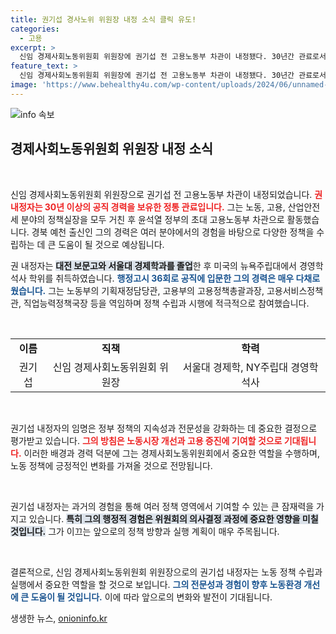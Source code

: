 ```yaml
---
title: 권기섭 경사노위 위원장 내정 소식 클릭 유도!
categories:
  - 고용
excerpt: >
  신임 경제사회노동위원회 위원장에 권기섭 전 고용노동부 차관이 내정됐다. 30년간 관료로서 쌓은 풍부한 경험과 전문성을 바탕으로 새로운 경제노동 정책을 이끌어갈 예정!
feature_text: >
  신임 경제사회노동위원회 위원장에 권기섭 전 고용노동부 차관이 내정됐다. 30년간 관료로서 쌓은 풍부한 경험과 전문성을 바탕으로 새로운 경제노동 정책을 이끌어갈 예정!
image: 'https://www.behealthy4u.com/wp-content/uploads/2024/06/unnamed-file.png'
---
```


<p><img src="https://www.behealthy4u.com/wp-content/uploads/2024/06/unnamed-file.png" alt="info 속보" /></p>

<h2 data-ke-size="size26">경제사회노동위원회 위원장 내정 소식</h2>

<p data-ke-size="size16">&nbsp;</p>

<p>신임 경제사회노동위원회 위원장으로 권기섭 전 고용노동부 차관이 내정되었습니다. <b><span style="color: #ee2323;">권 내정자는 30년 이상의 공직 경력을 보유한 정통 관료입니다.</span></b> 그는 노동, 고용, 산업안전 세 분야의 정책실장을 모두 거친 후 윤석열 정부의 초대 고용노동부 차관으로 활동했습니다. 경북 예천 출신인 그의 경력은 여러 분야에서의 경험을 바탕으로 다양한 정책을 수립하는 데 큰 도움이 될 것으로 예상됩니다.</p>

<p>권 내정자는 <b><span style="background-color: #21538527;">대전 보문고와 서울대 경제학과를 졸업</span></b>한 후 미국의 뉴욕주립대에서 경영학 석사 학위를 취득하였습니다. <b><span style="color: #1a5490;">행정고시 36회로 공직에 입문한 그의 경력은 매우 다채로웠습니다.</span></b> 그는 노동부의 기획재정담당관, 고용부의 고용정책총괄과장, 고용서비스정책관, 직업능력정책국장 등을 역임하며 정책 수립과 시행에 적극적으로 참여했습니다.</p>

<p data-ke-size="size16">&nbsp;</p>

<table style="width:100%;border-collapse:collapse;">
  <tr>
    <td style="text-align: center; height: 17px;"><b>이름</b></td>
    <td style="text-align: center; height: 17px;"><b>직책</b></td>
    <td style="text-align: center; height: 17px;"><b>학력</b></td>
  </tr>
  <tr>
    <td style="text-align: center; height: 17px;">권기섭</td>
    <td style="text-align: center; height: 17px;">신임 경제사회노동위원회 위원장</td>
    <td style="text-align: center; height: 17px;">서울대 경제학, NY주립대 경영학 석사</td>
  </tr>
</table>

<p data-ke-size="size16">&nbsp;</p>

<p>권기섭 내정자의 임명은 정부 정책의 지속성과 전문성을 강화하는 데 중요한 결정으로 평가받고 있습니다. <b><span style="color: #ee2323;">그의 방침은 노동시장 개선과 고용 증진에 기여할 것으로 기대됩니다.</span></b> 이러한 배경과 경력 덕분에 그는 경제사회노동위원회에서 중요한 역할을 수행하며, 노동 정책에 긍정적인 변화를 가져올 것으로 전망됩니다.</p>

<p data-ke-size="size16">&nbsp;</p>

<p>권기섭 내정자는 과거의 경험을 통해 여러 정책 영역에서 기여할 수 있는 큰 잠재력을 가지고 있습니다. <b><span style="background-color: #21538527;">특히 그의 행정적 경험은 위원회의 의사결정 과정에 중요한 영향을 미칠 것입니다.</span></b> 그가 이끄는 앞으로의 정책 방향과 실행 계획이 매우 주목됩니다.</p>

<p data-ke-size="size16">&nbsp;</p>

<p>결론적으로, 신임 경제사회노동위원회 위원장으로의 권기섭 내정자는 노동 정책 수립과 실행에서 중요한 역할을 할 것으로 보입니다. <b><span style="color: #1a5490;">그의 전문성과 경험이 향후 노동환경 개선에 큰 도움이 될 것입니다.</span></b> 이에 따라 앞으로의 변화와 발전이 기대됩니다.</p>
생생한 뉴스, <a href="https://onioninfo.kr" rel="dofollow">onioninfo.kr</a>


